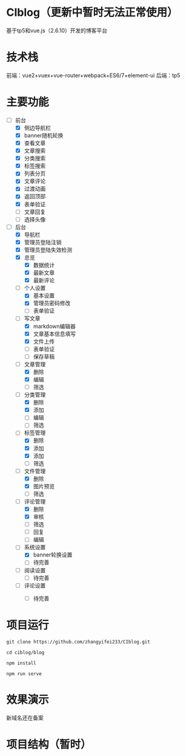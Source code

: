 # CIblog（更新中暂时无法正常使用）
基于tp5和vue.js（2.6.10）开发的博客平台

# 技术栈
前端：vue2+vuex+vue-router+webpack+ES6/7+element-ui
后端：tp5

# 主要功能
- [ ] 前台
    - [x] 侧边导航栏
    - [x] banner随机轮换
    - [x] 查看文章
    - [x] 文章搜索
    - [x] 分类搜索
    - [x] 标签搜索
    - [x] 列表分页
    - [x] 文章评论
    - [x] 过渡动画  
    - [x] 返回顶部
    - [x] 表单验证
    - [ ] 文章回复
    - [ ] 选择头像
- [ ] 后台
    - [x] 导航栏
    - [x] 管理员登陆注销
    - [x] 管理员登陆失效检测
    - [x] 总览
        - [x] 数据统计
        - [x] 最新文章
        - [x] 最新评论
    - [ ] 个人设置
        - [x] 基本设置
        - [x] 管理员密码修改
        - [ ] 表单验证
    - [ ] 写文章
        - [x] markdown编辑器
        - [x] 文章基本信息填写
        - [x] 文件上传
        - [ ] 表单验证
        - [ ] 保存草稿
    - [ ] 文章管理
        - [x] 删除
        - [x] 编辑
        - [ ] 筛选
    - [ ] 分类管理
        - [x] 删除
        - [x] 添加
        - [ ] 编辑
        - [ ] 筛选
    - [ ] 标签管理
        - [x] 删除
        - [x] 添加
        - [x] 添加
        - [ ] 筛选
    - [ ] 文件管理
        - [x] 删除
        - [x] 图片预览
        - [ ] 筛选
    - [ ] 评论管理
        - [x] 删除
        - [x] 审核
        - [ ] 筛选
        - [ ] 回复
        - [ ] 编辑
    - [ ] 系统设置
        - [x] banner轮换设置
        - [ ] 待完善
    - [ ] 阅读设置
        - [ ] 待完善
    - [ ] 评论设置
        - [ ] 待完善


# 项目运行

`git clone https://github.com/zhangyifei233/CIblog.git`

`cd ciblog/blog`

`npm install`

`npm run serve`

# 效果演示

新域名还在备案

# 项目结构（暂时）

